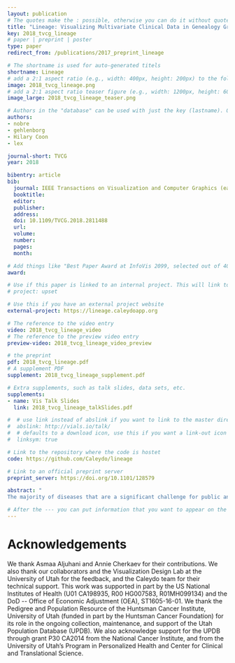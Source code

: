 ```yaml
---
layout: publication
# The quotes make the : possible, otherwise you can do it without quotes
title: "Lineage: Visualizing Multivariate Clinical Data in Genealogy Graphs"
key: 2018_tvcg_lineage
# paper | preprint | poster
type: paper
redirect_from: /publications/2017_preprint_lineage

# The shortname is used for auto-generated titels
shortname: Lineage
# add a 2:1 aspect ratio (e.g., width: 400px, height: 200px) to the folder /assets/images/papers/
image: 2018_tvcg_lineage.png
# add a 2:1 aspect ratio teaser figure (e.g., width: 1200px, height: 600px) to the folder /assets/images/papers/
image_large: 2018_tvcg_lineage_teaser.png

# Authors in the "database" can be used with just the key (lastname). Others can be written properly.
authors:
- nobre
- gehlenborg
- Hilary Coon
- lex

journal-short: TVCG
year: 2018

bibentry: article
bib:
  journal: IEEE Transactions on Visualization and Computer Graphics (early access)
  booktitle: 
  editor: 
  publisher:
  address: 
  doi: 10.1109/TVCG.2018.2811488
  url: 
  volume: 
  number: 
  pages: 
  month: 

# Add things like "Best Paper Award at InfoVis 2099, selected out of 4000 submissions"
award:

# Use if this paper is linked to an internal project. This will link to the project site
# project: upset

# Use this if you have an external project website
external-project: https://lineage.caleydoapp.org

# The reference to the video entry
video: 2018_tvcg_lineage_video
# The reference to the preview video entry
preview-video: 2018_tvcg_lineage_video_preview

# the preprint
pdf: 2018_tvcg_lineage.pdf
# A supplement PDF
supplement: 2018_tvcg_lineage_supplement.pdf

# Extra supplements, such as talk slides, data sets, etc.
supplements:
- name: Vis Talk Slides
  link: 2018_tvcg_lineage_talkSlides.pdf

#  # use link instead of abslink if you want to link to the master directory
#  abslink: http://vials.io/talk/
#  # defaults to a download icon, use this if you want a link-out icon
#  linksym: true

# Link to the repository where the code is hostet
code: https://github.com/Caleydo/lineage

# Link to an official preprint server
preprint_server: https://doi.org/10.1101/128579

abstract: "
The majority of diseases that are a significant challenge for public and individual heath are caused by a combination of hereditary and environmental factors. In this paper we introduce Lineage, a novel visual analysis tool designed to support domain experts who study such multifactorial diseases in the context of genealogies. Incorporating familial relationships between cases with other data can provide insights into shared genomic variants and shared environmental exposures that may be implicated in such diseases. We introduce a data and task abstraction, and argue that the problem of analyzing such diseases based on genealogical, clinical, and genetic data can be mapped to a multivariate graph visualization problem. The main contribution of our design study is a novel visual representation for tree-like, multivariate graphs, which we apply to genealogies and clinical data about the individuals in these families. We introduce data-driven aggregation methods to scale to multiple families. By designing the genealogy graph layout to align with a tabular view, we are able to incorporate extensive, multivariate attributes in the analysis of the genealogy without cluttering the graph. We validate our designs by conducting case studies with our domain collaborators."

# After the --- you can put information that you want to appear on the website using markdown formatting or HTML. A good example are acknowledgements, extra references, an erratum, etc.
---
```



# Acknowledgements

We thank Asmaa Aljuhani and Annie Cherkaev for their contributions. We also thank our collaborators and the Visualization Design Lab at the University of Utah for the feedback, and the Caleydo team for their technical support. 
This work was supported in part by the US National Institutes of Health (U01 CA198935, R00 HG007583, R01MH099134) and the DoD -- Office of Economic Adjustment (OEA), ST1605-16-01. We thank the Pedigree and Population Resource of the Huntsman Cancer Institute, University of Utah (funded in part by the Huntsman Cancer Foundation) for its role in the ongoing collection, maintenance, and support of the Utah Population Database (UPDB).  We also acknowledge support for the UPDB through grant P30 CA2014 from the National Cancer Institute, and from the University of Utah’s Program in Personalized Health and Center for Clinical and Translational Science.
